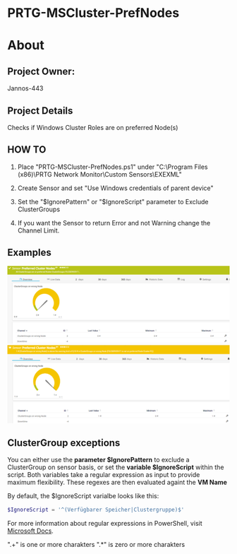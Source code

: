 # PRTG-MSCluster-PrefNodes
# About

## Project Owner:

Jannos-443

## Project Details

Checks if Windows Cluster Roles are on preferred Node(s)

## HOW TO

1. Place "PRTG-MSCluster-PrefNodes.ps1" under "C:\Program Files (x86)\PRTG Network Monitor\Custom Sensors\EXEXML"

2. Create Sensor and set "Use Windows credentials of parent device" 

4. Set the "$IgnorePattern" or "$IgnoreScript" parameter to Exclude ClusterGroups

5. If you want the Sensor to return Error and not Warning change the Channel Limit.


## Examples
![PRTG-MSCluster-PrefNodes](media/PrefClusterNodes-OK.png)
![PRTG-MSCluster-PrefNodes](media/PrefClusterNodes-Warning.png)

ClusterGroup exceptions
------------------
You can either use the **parameter $IgnorePattern** to exclude a ClusterGroup on sensor basis, or set the **variable $IgnoreScript** within the script. Both variables take a regular expression as input to provide maximum flexibility. These regexes are then evaluated againt the **VM Name**

By default, the $IgnoreScript varialbe looks like this:

```powershell
$IgnoreScript = '^(Verfügbarer Speicher|Clustergruppe)$'
```

For more information about regular expressions in PowerShell, visit [Microsoft Docs](https://docs.microsoft.com/en-us/powershell/module/microsoft.powershell.core/about/about_regular_expressions).

".+" is one or more charakters
".*" is zero or more charakters
